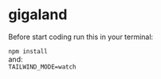 # gigaland

Before start coding run this in your terminal:


``
npm install
``
\
and:
\
``
TAILWIND_MODE=watch
``

